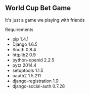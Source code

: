 World Cup Bet Game
---------------

It's just a game we playing with friends

Requirements

  * pip	1.4.1
  * Django	1.6.5
  * South	0.8.4
  * httplib2	0.9
  * python-openid	2.2.5
  * pytz	2014.4
  * setuptools	1.1.5
  * oauth2	1.5.211
  * django-registration	1.0
  * django-social-auth	0.7.28
